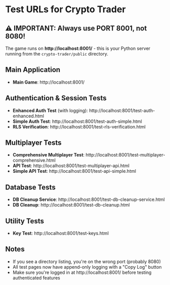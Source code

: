 # Test URLs for Crypto Trader

## ⚠️ IMPORTANT: Always use PORT 8001, not 8080!

The game runs on **http://localhost:8001/** - this is your Python server running from the `crypto-trader/public` directory.

## Main Application
- **Main Game**: http://localhost:8001/

## Authentication & Session Tests
- **Enhanced Auth Test** (with logging): http://localhost:8001/test-auth-enhanced.html
- **Simple Auth Test**: http://localhost:8001/test-auth-simple.html
- **RLS Verification**: http://localhost:8001/test-rls-verification.html

## Multiplayer Tests
- **Comprehensive Multiplayer Test**: http://localhost:8001/test-multiplayer-comprehensive.html
- **API Test**: http://localhost:8001/test-multiplayer-api.html
- **Simple API Test**: http://localhost:8001/test-api-simple.html

## Database Tests
- **DB Cleanup Service**: http://localhost:8001/test-db-cleanup-service.html
- **DB Cleanup**: http://localhost:8001/test-db-cleanup.html

## Utility Tests
- **Key Test**: http://localhost:8001/test-keys.html

## Notes
- If you see a directory listing, you're on the wrong port (probably 8080)
- All test pages now have append-only logging with a "Copy Log" button
- Make sure you're logged in at http://localhost:8001/ before testing authenticated features 